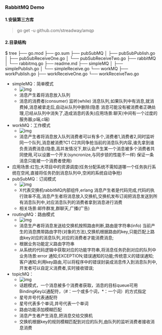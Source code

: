 ### RabbitMQ Demo 
#### 1.安装第三方库 
> go get -u github.com/streadway/amqp
#### 2.目录结构
$ tree
├── go.mod
├── go.sum
├── pubSubMQ
│   ├── pubSubPublish.go
│   ├── pubSubReceiveOne.go
│   └── pubSubReceiveTwo.go
├── rabbitMQ
│   └── rabbitmq.go
├── readme.md
├── simpleMQ
│   ├── simplePublish.go
│   └── simpleReceive.go
└── workMQ
    ├── workPublish.go
    ├── workReceiveOne.go
    └── workReceiveTwo.go

- simpleMQ：简单模式
  - ![img](https://tva1.sinaimg.cn/large/e6c9d24ely1h2x8ukrgv5j20b5034mx5.jpg)
  - 消息产生着将消息放入队列
  - 消息的消费者(consumer) 监听(while) 消息队列,如果队列中有消息,就消费掉,消息被拿走后,自动从队列中删除(隐患 消息可能没有被消费者正确处理,已经从队列中消失了,造成消息的丢失)应用场景:聊天(中间有一个过度的服务器;p端,c端)
- workMQ：工作模式
  - ![img](https://tva1.sinaimg.cn/large/e6c9d24ely1h2x8uvkk02j209t03p0sr.jpg)
  - 消息产生者将消息放入队列消费者可以有多个,消费者1,消费者2,同时监听同一个队列,消息被消费?C1 C2共同争抢当前的消息队列内容,谁先拿到谁负责消费消息(隐患,高并发情况下,默认会产生某一个消息被多个消费者共同使用,可以设置一个开关(syncronize,与同步锁的性能不一样) 保证一条消息只能被一个消费者使用)
- 应用场景:红包;大项目中的资源调度(任务分配系统不需知道哪一个任务执行系统在空闲,直接将任务扔到消息队列中,空闲的系统自动争抢)
- pubSubMQ：订阅模式
  - ![img](https://tva1.sinaimg.cn/large/e6c9d24ely1h2x8v5ag17j20b604kwel.jpg)
  - X代表交换机rabbitMQ内部组件,erlang 消息产生者是代码完成,代码的执行效率不高,消息产生者将消息放入交换机,交换机发布订阅把消息发送到所有消息队列中,对应消息队列的消费者拿到消息进行消费
  - 相关场景:邮件群发,群聊天,广播(广告)
- routingMQ：路由模式
  - ![img](https://tva1.sinaimg.cn/large/e6c9d24ely1h2x8venumpj20bv04d74f.jpg)
  - 消息生产者将消息发送给交换机按照路由判断,路由是字符串(info) 当前产生的消息携带路由字符(对象的方法),交换机根据路由的key,只能匹配上路由key对应的消息队列,对应的消费者才能消费消息;
  - 根据业务功能定义路由字符串
  - 从系统的代码逻辑中获取对应的功能字符串,将消息任务扔到对应的队列中业务场景:error 通知;EXCEPTION;错误通知的功能;传统意义的错误通知;客户通知;利用key路由,可以将程序中的错误封装成消息传入到消息队列中,开发者可以自定义消费者,实时接收错误;
- topicMQ：
  - ![img](https://tva1.sinaimg.cn/large/e6c9d24ely1h2x8t5ahmfj20dj04d74g.jpg)
  - 话题模式，一个消息被多个消费者获取，消息的目标queue可用BindingKey以通配符，（#：一个或多个词，*：一个词）的方式指定
  - 星号井号代表通配符
  - 星号代表多个单词,井号代表一个单词
  - 路由功能添加模糊匹配
  - 消息产生者产生消息,把消息交给交换机
  - 交换机根据key的规则模糊匹配到对应的队列,由队列的监听消费者接收消息消费